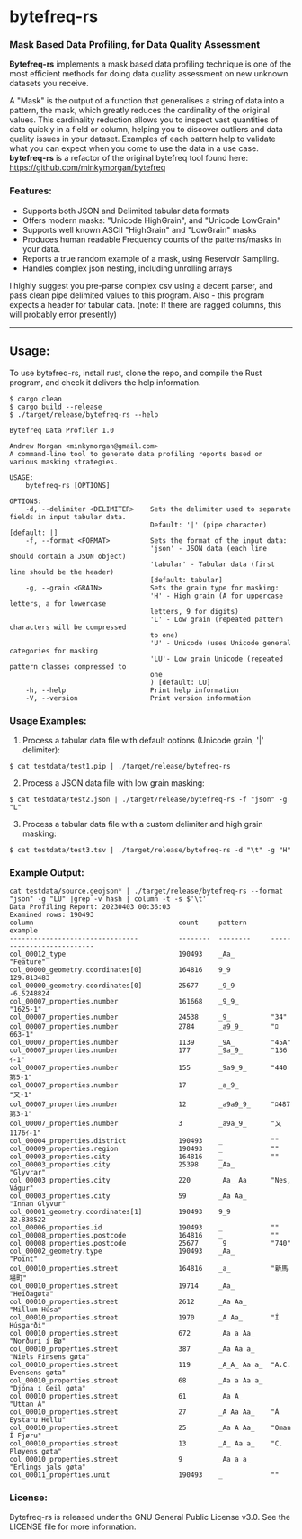 # bytefreq-rs 
### Mask Based Data Profiling, for Data Quality Assessment
**Bytefreq-rs** implements a mask based data profiling technique is one of the most efficient methods for doing data quality assessment on new unknown datasets you receive.

A "Mask" is the output of a function that generalises a string of data into a pattern, the mask, which greatly reduces the cardinality of the original values. This cardinality reduction allows you to inspect vast quantities of data quickly in a field or column, helping you to discover outliers and data quality issues in your dataset. Examples of each pattern help to validate what you can expect when you come to use the data in a use case. **bytefreq-rs** is a refactor of the original bytefreq tool found here: https://github.com/minkymorgan/bytefreq
### Features:
- Supports both JSON and Delimited tabular data formats 
- Offers modern masks: "Unicode HighGrain", and "Unicode LowGrain"
- Supports well known ASCII "HighGrain" and "LowGrain" masks 
- Produces human readable Frequency counts of the patterns/masks in your data.
- Reports a true random example of a mask, using Reservoir Sampling. 
- Handles complex json nesting, including unrolling arrays

I highly suggest you pre-parse complex csv using a decent parser, and pass clean pipe delimited values to this program. Also - this program expects a header for tabular data. (note: If there are ragged columns, this will probably error presently)

------
## Usage:


To use bytefreq-rs, install rust, clone the repo, and compile the Rust program, and check it delivers the help information.

```
$ cargo clean
$ cargo build --release
$ ./target/release/bytefreq-rs --help

Bytefreq Data Profiler 1.0

Andrew Morgan <minkymorgan@gmail.com>
A command-line tool to generate data profiling reports based on various masking strategies.

USAGE:
    bytefreq-rs [OPTIONS]

OPTIONS:
    -d, --delimiter <DELIMITER>    Sets the delimiter used to separate fields in input tabular data.
                                   Default: '|' (pipe character) [default: |]
    -f, --format <FORMAT>          Sets the format of the input data:
                                   'json' - JSON data (each line should contain a JSON object)
                                   'tabular' - Tabular data (first line should be the header)
                                   [default: tabular]
    -g, --grain <GRAIN>            Sets the grain type for masking:
                                   'H' - High grain (A for uppercase letters, a for lowercase
                                   letters, 9 for digits)
                                   'L' - Low grain (repeated pattern characters will be compressed
                                   to one)
                                   'U' - Unicode (uses Unicode general categories for masking
                                   'LU'- Low grain Unicode (repeated pattern classes compressed to
                                   one
                                   ) [default: LU]
    -h, --help                     Print help information
    -V, --version                  Print version information
```
### Usage Examples:

1. Process a tabular data file with default options (Unicode grain, '|' delimiter):
```
$ cat testdata/test1.pip | ./target/release/bytefreq-rs
```
2. Process a JSON data file with low grain masking:
```
$ cat testdata/test2.json | ./target/release/bytefreq-rs -f "json" -g "L"
```
3. Process a tabular data file with a custom delimiter and high grain masking:
```
$ cat testdata/test3.tsv | ./target/release/bytefreq-rs -d "\t" -g "H"
```
### Example Output:

```
cat testdata/source.geojson* | ./target/release/bytefreq-rs --format "json" -g "LU" |grep -v hash | column -t -s $'\t'
Data Profiling Report: 20230403 00:36:03
Examined rows: 190493
column                                    count     pattern      example                         
--------------------------------          --------  --------     --------------------------
col_00012_type                            190493    _Aa_         "Feature"                       
col_00000_geometry.coordinates[0]         164816    9_9          129.813483                      
col_00000_geometry.coordinates[0]         25677     _9_9         -6.5248824                      
col_00007_properties.number               161668    _9_9_        "1625-1"                        
col_00007_properties.number               24538     _9_          "34"                            
col_00007_properties.number               2784      _a9_9_       "ﾛ663-1"                        
col_00007_properties.number               1139      _9A_         "45A"                           
col_00007_properties.number               177       _9a_9_       "136ｲ-1"                        
col_00007_properties.number               155       _9a9_9_      "440第5-1"                       
col_00007_properties.number               17        _a_9_        "又-1"                           
col_00007_properties.number               12        _a9a9_9_     "ﾛ487第3-1"                      
col_00007_properties.number               3         _a9a_9_      "又1176ｲ-1"                      
col_00004_properties.district             190493    _            ""                              
col_00009_properties.region               190493    _            ""                              
col_00003_properties.city                 164816    _            ""                              
col_00003_properties.city                 25398     _Aa_         "Glyvrar"                       
col_00003_properties.city                 220       _Aa_ Aa_     "Nes, Vágur"                    
col_00003_properties.city                 59        _Aa Aa_      "Innan Glyvur"                  
col_00001_geometry.coordinates[1]         190493    9_9          32.838522                       
col_00006_properties.id                   190493    _            ""                              
col_00008_properties.postcode             164816    _            ""                              
col_00008_properties.postcode             25677     _9_          "740"                           
col_00002_geometry.type                   190493    _Aa_         "Point"                         
col_00010_properties.street               164816    _a_          "新馬場町"                          
col_00010_properties.street               19714     _Aa_         "Heiðagøta"                     
col_00010_properties.street               2612      _Aa Aa_      "Millum Húsa"                   
col_00010_properties.street               1970      _A Aa_       "Í Húsgarði"                    
col_00010_properties.street               672       _Aa a Aa_    "Norðuri í Bø"                  
col_00010_properties.street               387       _Aa Aa a_    "Niels Finsens gøta"            
col_00010_properties.street               119       _A_A_ Aa a_  "A.C. Evensens gøta"            
col_00010_properties.street               68        _Aa a Aa a_  "Djóna í Geil gøta"             
col_00010_properties.street               61        _Aa A_       "Uttan Á"                       
col_00010_properties.street               27        _A Aa Aa_    "Á Eystaru Hellu"               
col_00010_properties.street               25        _Aa A Aa_    "Oman Í Fjøru"                  
col_00010_properties.street               13        _A_ Aa a_    "C. Pløyens gøta"               
col_00010_properties.street               9         _Aa a a_     "Erlings jals gøta"             
col_00011_properties.unit                 190493    _            ""                       
```


### License:

Bytefreq-rs is released under the GNU General Public License v3.0. 
See the LICENSE file for more information.

